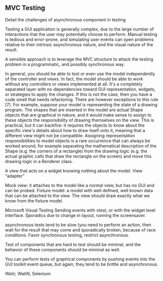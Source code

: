 MVC Testing
-----------

Detail the challenges of asynchronous component in testing

Testing a GUI application is generally complex, due to the large number of interactions
that the user may potentially choose to perform. Manual testing is tedious and error-prone,
and simulating user events can open problems relative to their intrinsic asynchronous nature,
and the visual nature of the result.

A sensible approach is to leverage the MVC structure to attack the testing problem in
a programmatic, and possibly synchronous way. 



In general, you should be able to test or even use the model
independently of the controller and views. In fact, the model should
be able to work without any controllers or views implemented at all.
It's a completely separated layer with no dependencies toward GUI
representation, widgets, or strategies to apply the changes. If this
is not the case, then you have a code smell that needs refactoring.
There are however exceptions to this rule [7]. For example, suppose
your model is representing the state of a drawing program. The shapes
that are inserted in the model are actual Shape objects that are
graphical in nature, and it would make sense to assign to these
objects the responsibility of drawing themselves on the view. This is
practical, but it can backfire: it requires the objects to know about
the specific view's details about how to draw itself onto it, meaning
that a different view might not be compatible. Assigning
representation responsibilities to model objects is a rare occurrence
that can always be worked around, for example separating the
mathematical description of the Shape (e.g. the corners of a
rectangle) from the drawing logic (e.g. the actual graphic calls that
draw the rectangle on the screen) and move this drawing logic in a
Renderer class. 


A view that acts on a widget knowing nothing about the model. View
“adapter”

Mock view: it attaches to the model like a normal view, but has no GUI
and can be probed.
Fixture model: a model with well defined, well known data that can be attached
to the view. The view should draw exactly what we know from the fixture model.


Microsoft Visual Testing
Sending events with xtest, or with the widget level interface.
Sporadics due to change in layout, running the screensaver.

asynchronous tests tend to be slow (you need to perform an action, then
wait for the result that may come and sporadically broken, because
of race conditions.  Favor synchronous testing, restrict asynchronous.

Test of components that are hard to test should be minimal, and the behavior
of these components should be minimal as well.

You can perform tests of graphical components by pushing events into the 
GUI toolkit event queue, but again, they tend to be brittle and asynchronous.

Watir, WatiN, Selenium 
